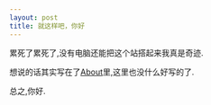 ```yaml
---
layout: post
title: 就这样吧，你好
---
```

累死了累死了,没有电脑还能把这个站搭起来我真是奇迹.

想说的话其实写在了[About](https://blog.home-chopin.xyz/about.html)里,这里也没什么好写的了.

总之,你好.
